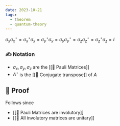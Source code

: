 ```yaml
---
date: 2023-10-21
tags:
  - theorem
  - quantum-theory
---
```


$\sigma_x \sigma_x^\star = \sigma_x^\star \sigma_x = \sigma_y^\star \sigma_y = \sigma_y \sigma_y^\star = \sigma_z \sigma_z^\star = \sigma_z^\star \sigma_z = I$ 
### ✍️  Notation
- $\sigma_x, \sigma_y, \sigma_z$ are the [[📘 Pauli Matrices]]
- $A^\star$ is the [[📘 Conjugate transpose]] of $A$

## 🧠 Proof
Follows since
- [[📗 Pauli Matrices are involutory]]
- [[📗 All involutory matrices are unitary]]